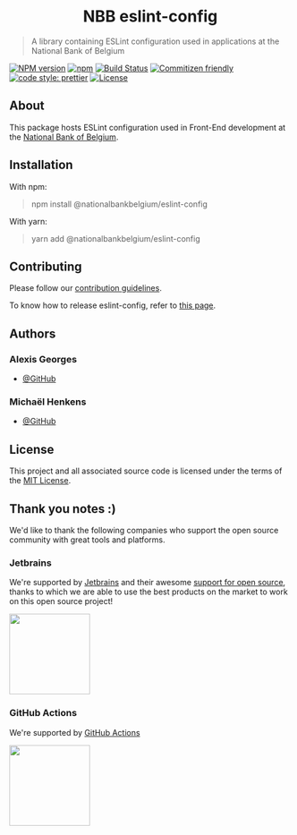 <h1 align="center">
   NBB eslint-config
</h1>

> A library containing ESLint configuration used in applications at the National Bank of Belgium

[![NPM version](https://img.shields.io/npm/v/@nationalbankbelgium/eslint-config.svg)](https://www.npmjs.com/package/@nationalbankbelgium/eslint-config)
[![npm](https://img.shields.io/npm/dm/@nationalbankbelgium/eslint-config.svg)](https://www.npmjs.com/package/@nationalbankbelgium/eslint-config)
[![Build Status](https://github.com/NationalBankBelgium/eslint-config/workflows/build/badge.svg)](https://github.com/NationalBankBelgium/eslint-config/actions?query=workflow%3Abuild)
[![Commitizen friendly](https://img.shields.io/badge/commitizen-friendly-brightgreen.svg)](http://commitizen.github.io/cz-cli/)
[![code style: prettier](https://img.shields.io/badge/code_style-prettier-ff69b4.svg?style=flat-square)](https://github.com/prettier/prettier)
[![License](https://img.shields.io/cocoapods/l/AFNetworking.svg)](LICENSE)

## About

This package hosts ESLint configuration used in Front-End development at the [National Bank of Belgium](https://www.nbb.be).

## Installation

With npm:

> npm install @nationalbankbelgium/eslint-config

With yarn:

> yarn add @nationalbankbelgium/eslint-config

## Contributing

Please follow our [contribution guidelines](/CONTRIBUTING.md).

To know how to release eslint-config, refer to [this page](/RELEASE.md).

## Authors

### Alexis Georges

-   [@GitHub](https://github.com/SuperITMan)

### Michaël Henkens
-   [@GitHub](https://github.com/mhenkens)


## License

This project and all associated source code is licensed under the terms of the [MIT License](/LICENSE).

## Thank you notes :)

We'd like to thank the following companies who support the open source community with great tools and platforms.

### Jetbrains

We're supported by [Jetbrains](https://www.jetbrains.com) and their awesome [support for open source](https://www.jetbrains.com/buy/opensource/), thanks to which we are able to use the best products on the market to work on this open source project!

<a href="https://www.jetbrains.com"><img src="http://www.underconsideration.com/brandnew/archives/jetbrains_logo_detail.jpg" width="144px"></a>

### GitHub Actions

We're supported by [GitHub Actions](https://github.com/features/actions)

<a href="https://github.com/features/actions"><img src="https://github.githubassets.com/images/modules/site/features/actions-icon-actions.svg" width="144px"></a>
